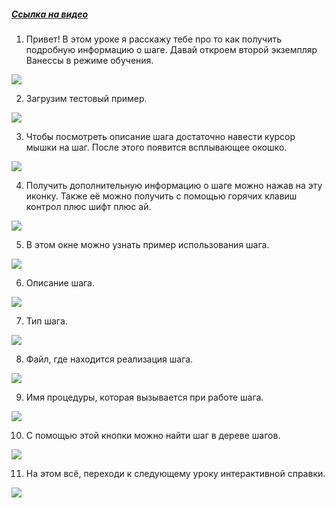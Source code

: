 ﻿##### [Ссылка на видео](https://youtu.be/XjxFWc5kv_U)

001. Привет! В этом уроке я расскажу тебе про то как получить подробную информацию о шаге. Давай откроем второй экземпляр Ванессы в режиме обучения.

![](https://vanessa-files.do.bit-erp.ru/Doc/1.2.041.1/MD/Глава08/images/000_КакПолучитьПодробнуюИнформациюОШаге.png)

002. Загрузим тестовый пример.

![](https://vanessa-files.do.bit-erp.ru/Doc/1.2.041.1/MD/Глава08/images/006_КакПолучитьПодробнуюИнформациюОШаге.png)

003. Чтобы посмотреть описание шага достаточно навести курсор мышки на шаг. После этого появится всплывающее окошко.

![](https://vanessa-files.do.bit-erp.ru/Doc/1.2.041.1/MD/Глава08/images/009_КакПолучитьПодробнуюИнформациюОШаге.png)

004. Получить дополнительную информацию о шаге можно нажав на эту иконку. Также её можно получить с помощью горячих клавиш контрол плюс шифт плюс ай.

![](https://vanessa-files.do.bit-erp.ru/Doc/1.2.041.1/MD/Глава08/images/017_КакПолучитьПодробнуюИнформациюОШаге.png)

005. В этом окне можно узнать пример использования шага.

![](https://vanessa-files.do.bit-erp.ru/Doc/1.2.041.1/MD/Глава08/images/033_КакПолучитьПодробнуюИнформациюОШаге.png)

006. Описание шага.

![](https://vanessa-files.do.bit-erp.ru/Doc/1.2.041.1/MD/Глава08/images/039_КакПолучитьПодробнуюИнформациюОШаге.png)

007. Тип шага.

![](https://vanessa-files.do.bit-erp.ru/Doc/1.2.041.1/MD/Глава08/images/045_КакПолучитьПодробнуюИнформациюОШаге.png)

008. Файл, где находится реализация шага.

![](https://vanessa-files.do.bit-erp.ru/Doc/1.2.041.1/MD/Глава08/images/051_КакПолучитьПодробнуюИнформациюОШаге.png)

009. Имя процедуры, которая вызывается при работе шага.

![](https://vanessa-files.do.bit-erp.ru/Doc/1.2.041.1/MD/Глава08/images/057_КакПолучитьПодробнуюИнформациюОШаге.png)

010. С помощью этой кнопки можно найти шаг в дереве шагов.

![](https://vanessa-files.do.bit-erp.ru/Doc/1.2.041.1/MD/Глава08/images/062_КакПолучитьПодробнуюИнформациюОШаге.png)

011. На этом всё, переходи к следующему уроку интерактивной справки.

![](https://vanessa-files.do.bit-erp.ru/Doc/1.2.041.1/MD/Глава08/images/066_КакПолучитьПодробнуюИнформациюОШаге.png)

